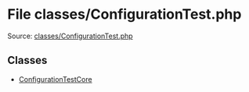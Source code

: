 File classes/ConfigurationTest.php
=========

Source: [classes/ConfigurationTest.php](https://github.com/PrestaShop/PrestaShop/blob/1.5.3.1/classes/ConfigurationTest.php)


Classes
-------

* [ConfigurationTestCore](class.ConfigurationTestCore.md)

